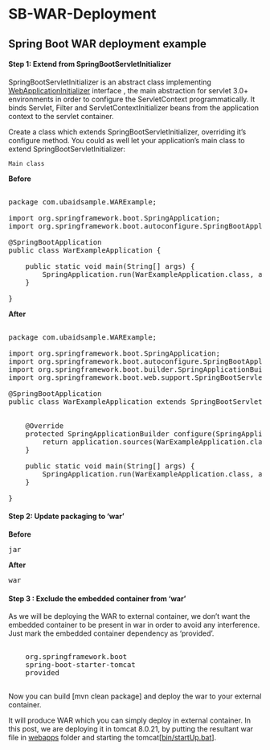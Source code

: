 # SB-WAR-Deployment
<h2>Spring Boot WAR deployment example</h2>

<h4>Step 1: Extend from SpringBootServletInitializer</h4>

<p>SpringBootServletInitializer is an abstract class implementing <a href="http://docs.spring.io/spring-framework/docs/4.3.5.RELEASE/javadoc-api/org/springframework/web/WebApplicationInitializer.html?is-external=true">WebApplicationInitializer</a> interface , the main abstraction for servlet 3.0+ environments in order to configure the ServletContext programmatically. It binds Servlet, Filter and ServletContextInitializer beans from the application context to the servlet container.</p>

<p>Create a class which extends SpringBootServletInitializer, overriding it&#8217;s configure method. You could as well let your application’s main class to extend SpringBootServletInitializer:</p>

<p><code>Main class</code></p>

<strong>Before</strong>

<pre class="brush: java; title: ; notranslate" title="">

package com.ubaidsample.WARExample;

import org.springframework.boot.SpringApplication;
import org.springframework.boot.autoconfigure.SpringBootApplication;

@SpringBootApplication
public class WarExampleApplication {

	public static void main(String[] args) {
		SpringApplication.run(WarExampleApplication.class, args);
	}

}
</pre>

<strong>After</strong>

<pre class="brush: java; title: ; notranslate" title="">

package com.ubaidsample.WARExample;

import org.springframework.boot.SpringApplication;
import org.springframework.boot.autoconfigure.SpringBootApplication;
import org.springframework.boot.builder.SpringApplicationBuilder;
import org.springframework.boot.web.support.SpringBootServletInitializer;

@SpringBootApplication
public class WarExampleApplication extends SpringBootServletInitializer {

	
	@Override
    protected SpringApplicationBuilder configure(SpringApplicationBuilder application) {
        return application.sources(WarExampleApplication.class);
    }
	
	public static void main(String[] args) {
		SpringApplication.run(WarExampleApplication.class, args);
	}

}
</pre>

<h4> Step 2: Update packaging to &#8216;war&#8217;</h4>

<strong>Before</strong>

<pre class="brush: xml; title: ; notranslate" title="">
<packaging>jar</packaging>
</pre>

<strong>After</strong>
<pre class="brush: xml; title: ; notranslate" title="">
<packaging>war</packaging>
</pre>

<h4> Step 3 : Exclude the embedded container from &#8216;war&#8217;</h4>

<p>As we will be deploying the WAR to external container, we don&#8217;t want the embedded container to be present in war in order to avoid any interference. Just mark the embedded container dependency as &#8216;provided&#8217;.</p>

<pre class="brush: xml; title: ; notranslate" title="">
                <dependency>
    <groupId>org.springframework.boot</groupId>
    <artifactId>spring-boot-starter-tomcat</artifactId>
    <scope>provided</scope>
</dependency>
</pre>

<p>Now you can build [mvn clean package] and deploy the war to your external container.</p>

<p>It will produce WAR which you can simply deploy in external container. In this post, we are deploying it in tomcat 8.0.21, by putting the resultant war file in <u>webapps</u> folder and starting the tomcat[<u>bin/startUp.bat</u>].</p>
